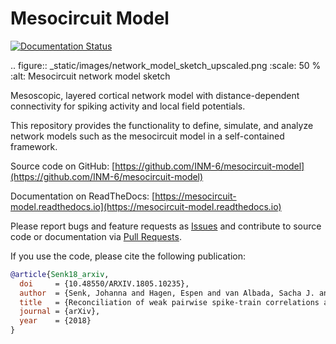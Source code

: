 # Mesocircuit Model

[![Documentation Status](https://readthedocs.org/projects/mesocircuit-model/badge/?version=latest)](https://mesocircuit-model.readthedocs.io/en/latest/?badge=latest)

.. figure:: _static/images/network_model_sketch_upscaled.png
   :scale: 50 %
   :alt: Mesocircuit network model sketch

Mesoscopic, layered cortical network model with distance-dependent connectivity for spiking activity and local field potentials.

This repository provides the functionality to define, simulate, and analyze network models such as the mesocircuit model  in a self-contained framework.

Source code on GitHub: [https://github.com/INM-6/mesocircuit-model](https://github.com/INM-6/mesocircuit-model)

Documentation on ReadTheDocs: [https://mesocircuit-model.readthedocs.io](https://mesocircuit-model.readthedocs.io)

Please report bugs and feature requests as
[Issues](https://github.com/INM-6/mesocircuit-model/issues/new)
and contribute to source code or documentation via
[Pull Requests](https://github.com/INM-6/mesocircuit-model/compare).

If you use the code, please cite the following publication:

```bibtex
@article{Senk18_arxiv,
  doi     = {10.48550/ARXIV.1805.10235},
  author  = {Senk, Johanna and Hagen, Espen and van Albada, Sacha J. and Diesmann, Markus},
  title   = {Reconciliation of weak pairwise spike-train correlations and highly coherent local field potentials across space},
  journal = {arXiv},
  year    = {2018}
}
```
